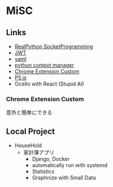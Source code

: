 # MiSC

## Links

- [RealPython SocketProgramming](https://realpython.com/python-sockets/)
- [JWT](https://jwt.io/)
- [yaml]()
- [python context manager](https://docs.python.org/3/library/contextlib.html)
- [Chrome Extension Custom](https://developer.chrome.com/docs/extensions/mv3/)
- [P5.js](https://p5js.org/)
- Ocello with React (Stupid AI)

### Chrome Extension Custom

意外と簡単にできる

## Local Project

- HouseHold
  - 家計簿アプリ
    - Django, Docker
    - automatically run with systemd
    - Statistics
    - Graphnize with Small Data
